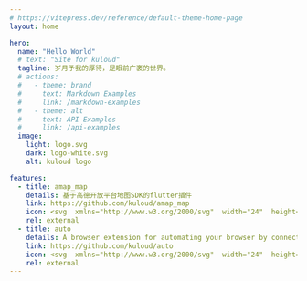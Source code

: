 ```yaml
---
# https://vitepress.dev/reference/default-theme-home-page
layout: home

hero:
  name: "Hello World"
  # text: "Site for kuloud"
  tagline: 岁月予我的厚待，是眼前广袤的世界。
  # actions:
  #   - theme: brand
  #     text: Markdown Examples
  #     link: /markdown-examples
  #   - theme: alt
  #     text: API Examples
  #     link: /api-examples
  image:
    light: logo.svg
    dark: logo-white.svg
    alt: kuloud logo

features:
  - title: amap_map
    details: 基于高德开放平台地图SDK的flutter插件
    link: https://github.com/kuloud/amap_map
    icon: <svg  xmlns="http://www.w3.org/2000/svg"  width="24"  height="24"  viewBox="0 0 24 24"  fill="none"  stroke="currentColor"  stroke-width="2"  stroke-linecap="round"  stroke-linejoin="round"  class="icon icon-tabler icons-tabler-outline icon-tabler-map"><path stroke="none" d="M0 0h24v24H0z" fill="none"/><path d="M3 7l6 -3l6 3l6 -3v13l-6 3l-6 -3l-6 3v-13" /><path d="M9 4v13" /><path d="M15 7v13" /></svg>
    rel: external
  - title: auto
    details: A browser extension for automating your browser by connecting blocks
    link: https://github.com/kuloud/auto
    icon: <svg  xmlns="http://www.w3.org/2000/svg"  width="24"  height="24"  viewBox="0 0 24 24"  fill="none"  stroke="currentColor"  stroke-width="2"  stroke-linecap="round"  stroke-linejoin="round"  class="icon icon-tabler icons-tabler-outline icon-tabler-puzzle"><path stroke="none" d="M0 0h24v24H0z" fill="none"/><path d="M4 7h3a1 1 0 0 0 1 -1v-1a2 2 0 0 1 4 0v1a1 1 0 0 0 1 1h3a1 1 0 0 1 1 1v3a1 1 0 0 0 1 1h1a2 2 0 0 1 0 4h-1a1 1 0 0 0 -1 1v3a1 1 0 0 1 -1 1h-3a1 1 0 0 1 -1 -1v-1a2 2 0 0 0 -4 0v1a1 1 0 0 1 -1 1h-3a1 1 0 0 1 -1 -1v-3a1 1 0 0 1 1 -1h1a2 2 0 0 0 0 -4h-1a1 1 0 0 1 -1 -1v-3a1 1 0 0 1 1 -1" /></svg>
    rel: external
---
```


